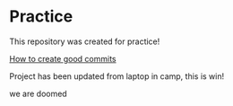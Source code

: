 # Practice
This repository was created for practice!

[How to create good commits](https://www.freecodecamp.org/news/how-to-write-better-git-commit-messages/) 


Project has been updated from laptop in camp, this is win!

we are doomed